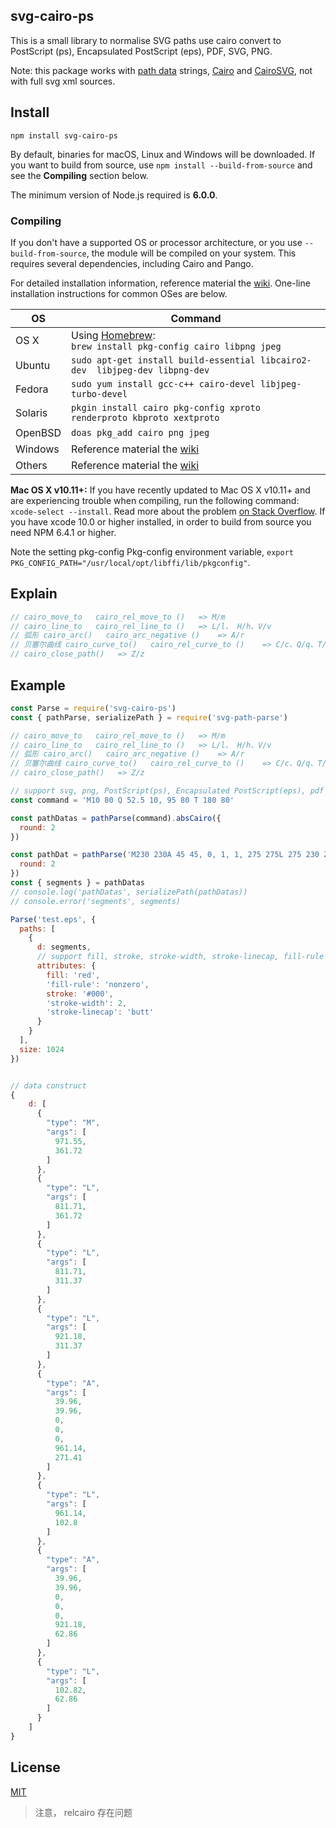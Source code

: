 ## svg-cairo-ps

This is a small library to normalise SVG paths use cairo convert to PostScript (ps), Encapsulated PostScript (eps), PDF, SVG, PNG.

Note: this package works with [path data](https://www.w3.org/TR/SVG11/paths.html#PathData) strings, [Cairo](https://cairographics.org/) and [CairoSVG](https://github.com/Kozea/CairoSVG),
not with full svg xml sources.

## Install 

```
npm install svg-cairo-ps
```

By default, binaries for macOS, Linux and Windows will be downloaded. If you want to build from source, use `npm install --build-from-source` and see the **Compiling** section below.

The minimum version of Node.js required is **6.0.0**.

### Compiling

If you don't have a supported OS or processor architecture, or you use `--build-from-source`, the module will be compiled on your system. This requires several dependencies, including Cairo and Pango.

For detailed installation information, reference material the [wiki](https://github.com/Automattic/node-canvas/wiki/_pages). One-line installation instructions for common OSes are below. 

OS | Command
----- | -----
OS X | Using [Homebrew](https://brew.sh/):<br/>`brew install pkg-config cairo libpng jpeg`
Ubuntu | `sudo apt-get install build-essential libcairo2-dev  libjpeg-dev libpng-dev`
Fedora | `sudo yum install gcc-c++ cairo-devel libjpeg-turbo-devel`
Solaris | `pkgin install cairo pkg-config xproto renderproto kbproto xextproto`
OpenBSD | `doas pkg_add cairo png jpeg`
Windows | Reference material the [wiki](https://github.com/Automattic/node-canvas/wiki/Installation:-Windows)
Others | Reference material the [wiki](https://github.com/Automattic/node-canvas/wiki)

**Mac OS X v10.11+:** If you have recently updated to Mac OS X v10.11+ and are experiencing trouble when compiling, run the following command: `xcode-select --install`. Read more about the problem [on Stack Overflow](http://stackoverflow.com/a/32929012/148072).
If you have xcode 10.0 or higher installed, in order to build from source you need NPM 6.4.1 or higher.


Note the setting pkg-config
Pkg-config environment variable, `export PKG_CONFIG_PATH="/usr/local/opt/libffi/lib/pkgconfig"`.


## Explain

```js
// cairo_move_to   cairo_rel_move_to ()   => M/m
// cairo_line_to   cairo_rel_line_to ()   => L/l、 H/h、V/v
// 弧形 cairo_arc()   cairo_arc_negative ()    => A/r
// 贝塞尔曲线 cairo_curve_to()   cairo_rel_curve_to ()    => C/c、Q/q、T/t、S/s
// cairo_close_path()   => Z/z
```

## Example

``` js
const Parse = require('svg-cairo-ps')
const { pathParse, serializePath } = require('svg-path-parse')

// cairo_move_to   cairo_rel_move_to ()   => M/m
// cairo_line_to   cairo_rel_line_to ()   => L/l、 H/h、V/v
// 弧形 cairo_arc()   cairo_arc_negative ()    => A/r
// 贝塞尔曲线 cairo_curve_to()   cairo_rel_curve_to ()    => C/c、Q/q、T/t、S/s
// cairo_close_path()   => Z/z

// support svg, png, PostScript(ps), Encapsulated PostScript(eps), pdf
const command = 'M10 80 Q 52.5 10, 95 80 T 180 80'

const pathDatas = pathParse(command).absCairo({
  round: 2
})

const pathDat = pathParse('M230 230A 45 45, 0, 1, 1, 275 275L 275 230 Z').absCairo({
  round: 2
})
const { segments } = pathDatas
// console.log('pathDatas', serializePath(pathDatas))
// console.error('segments', segments)

Parse('test.eps', {
  paths: [
    {
      d: segments,
      // support fill, stroke, stroke-width, stroke-linecap, fill-rule
      attributes: {
        fill: 'red',
        'fill-rule': 'nonzero',
        stroke: '#000',
        'stroke-width': 2,
        'stroke-linecap': 'butt'
      }
    }
  ],
  size: 1024
})
```


```js

// data construct
{
    d: [
      {
        "type": "M",
        "args": [
          971.55,
          361.72
        ]
      },
      {
        "type": "L",
        "args": [
          811.71,
          361.72
        ]
      },
      {
        "type": "L",
        "args": [
          811.71,
          311.37
        ]
      },
      {
        "type": "L",
        "args": [
          921.18,
          311.37
        ]
      },
      {
        "type": "A",
        "args": [
          39.96,
          39.96,
          0,
          0,
          0,
          961.14,
          271.41
        ]
      },
      {
        "type": "L",
        "args": [
          961.14,
          102.8
        ]
      },
      {
        "type": "A",
        "args": [
          39.96,
          39.96,
          0,
          0,
          0,
          921.18,
          62.86
        ]
      },
      {
        "type": "L",
        "args": [
          102.82,
          62.86
        ]
      }
    ]
}

```


## License

[MIT](./LICENSE)



> 注意， relcairo 存在问题

